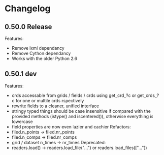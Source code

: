 # Changelog

## 0.50.0 Release
Features:
  - Remove lxml dependancy
  - Remove Cython dependancy
  - Works with the older Python 2.6

## 0.50.1 dev
Features:
  - crds accessable from grids / fields / crds using get_crd_?c or get_crds_?c for one or multile crds rspectively
  - rewrite fields to a cleaner, unified interface
  - stringy typed things should be case insensitive if compared with the provided methods (istype() and iscentered()), otherwise everything is lowercase
  - field properties are now even lazier and cachier
Refactors:
  - filed.n_points -> filed.nr_points
  - filed.n_comps -> filed.nr_comps
  - grid / dataset n_times -> nr_times
Deprecated:
  - readers.load() -> readers.load_file("...") or readers.load_files(["..."])
